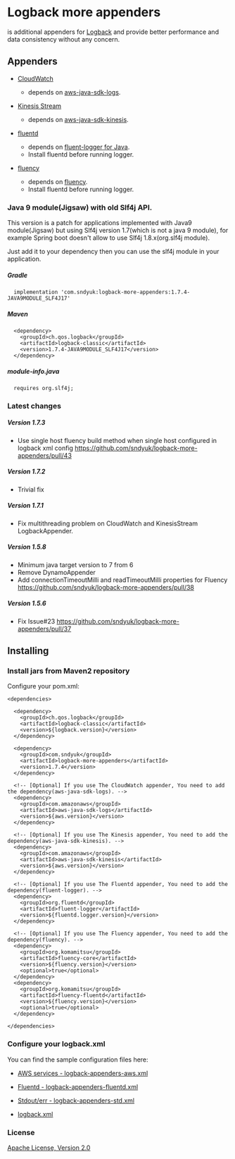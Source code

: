 Logback more appenders
==================================================
is additional appenders for [Logback](http://logback.qos.ch/) and provide better performance and data consistency without any concern.

## Appenders
- [CloudWatch](https://aws.amazon.com/cloudwatch/)
    - depends on [aws-java-sdk-logs](http://aws.amazon.com/sdkforjava/).

- [Kinesis Stream](https://aws.amazon.com/kinesis/data-streams/)
    - depends on [aws-java-sdk-kinesis](http://aws.amazon.com/sdkforjava/).

- [fluentd](http://fluentd.org/)
    - depends on [fluent-logger for Java](https://github.com/fluent/fluent-logger-java).
     - Install fluentd before running logger.

- [fluency](https://github.com/komamitsu/fluency)
    - depends on [fluency](https://github.com/komamitsu/fluency).
    - Install fluentd before running logger.

### Java 9 module(Jigsaw) with old Slf4j API.
This version is a patch for applications implemented with Java9 module(Jigsaw) but using Slf4j version 1.7(which is not a java 9 module), for example Spring boot doesn't allow to use Slf4j 1.8.x(org.slf4j module).  

Just add it to your dependency then you can use the slf4j module in your application.

##### Gradle
```
  implementation 'com.sndyuk:logback-more-appenders:1.7.4-JAVA9MODULE_SLF4J17'
```

##### Maven
```
  <dependency>
    <groupId>ch.qos.logback</groupId>
    <artifactId>logback-classic</artifactId>
    <version>1.7.4-JAVA9MODULE_SLF4J17</version>
  </dependency>
```

##### module-info.java
```
  requires org.slf4j;
```


### Latest changes

##### Version 1.7.3

* Use single host fluency build method when single host configured in logback xml config https://github.com/sndyuk/logback-more-appenders/pull/43

##### Version 1.7.2

* Trivial fix

##### Version 1.7.1

* Fix multithreading problem on CloudWatch and KinesisStream LogbackAppender.

##### Version 1.5.8

* Minimum java target version to 7 from 6
* Remove DynamoAppender
* Add connectionTimeoutMilli and readTimeoutMilli properties for Fluency https://github.com/sndyuk/logback-more-appenders/pull/38

##### Version 1.5.6

* Fix Issue#23 https://github.com/sndyuk/logback-more-appenders/pull/37


## Installing

### Install jars from Maven2 repository
Configure your pom.xml:

    <dependencies>
    
      <dependency>
        <groupId>ch.qos.logback</groupId>
        <artifactId>logback-classic</artifactId>
        <version>${logback.version}</version>
      </dependency>
    
      <dependency>
        <groupId>com.sndyuk</groupId>
        <artifactId>logback-more-appenders</artifactId>
        <version>1.7.4</version>
      </dependency>

      <!-- [Optional] If you use The CloudWatch appender, You need to add the dependency(aws-java-sdk-logs). -->
      <dependency>
        <groupId>com.amazonaws</groupId>
        <artifactId>aws-java-sdk-logs</artifactId>
        <version>${aws.version}</version>
      </dependency>

      <!-- [Optional] If you use The Kinesis appender, You need to add the dependency(aws-java-sdk-kinesis). -->
      <dependency>
        <groupId>com.amazonaws</groupId>
        <artifactId>aws-java-sdk-kinesis</artifactId>
        <version>${aws.version}</version>
      </dependency>

      <!-- [Optional] If you use The Fluentd appender, You need to add the dependency(fluent-logger). -->
      <dependency>
        <groupId>org.fluentd</groupId>
        <artifactId>fluent-logger</artifactId>
        <version>${fluentd.logger.version}</version>
      </dependency>
    
      <!-- [Optional] If you use The Fluency appender, You need to add the dependency(fluency). -->
      <dependency>
        <groupId>org.komamitsu</groupId>
        <artifactId>fluency-core</artifactId>
        <version>${fluency.version}</version>
        <optional>true</optional>
      </dependency>
      <dependency>
        <groupId>org.komamitsu</groupId>
        <artifactId>fluency-fluentd</artifactId>
        <version>${fluency.version}</version>
        <optional>true</optional>
      </dependency>
    
    </dependencies>

### Configure your logback.xml
You can find the sample configuration files here:

- [AWS services - logback-appenders-aws.xml](https://github.com/sndyuk/logback-more-appenders/blob/master/src/test/resources/logback-appenders-aws.xml)
- [Fluentd - logback-appenders-fluentd.xml](https://github.com/sndyuk/logback-more-appenders/blob/master/src/test/resources/logback-appenders-fluentd.xml)
- [Stdout/err - logback-appenders-std.xml](https://github.com/sndyuk/logback-more-appenders/blob/master/src/test/resources/logback-appenders-std.xml)

- [logback.xml](https://github.com/sndyuk/logback-more-appenders/blob/master/src/test/resources/logback.xml)

### License
[Apache License, Version 2.0](LICENSE)
